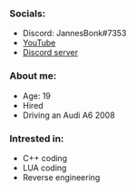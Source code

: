 ### Socials:
- Discord: JannesBonk#7353
- [YouTube](https://youtube.com/@janneshvh)
- [Discord server](https://discord.gg/m93uMY4c)
### About me:
- Age: 19
- Hired
- Driving an Audi A6 2008
### Intrested in:
- C++ coding
- LUA coding
- Reverse engineering

